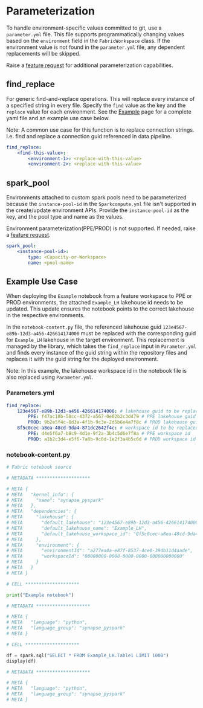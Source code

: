 # Parameterization

To handle environment-specific values committed to git, use a `parameter.yml` file. This file supports programmatically changing values based on the `environment` field in the `FabricWorkspace` class. If the environment value is not found in the `parameter.yml` file, any dependent replacements will be skipped.

Raise a [feature request](https://github.com/microsoft/fabric-cicd/issues/new?template=2-feature.yml) for additional parameterization capabilities.

## find_replace

For generic find-and-replace operations. This will replace every instance of a specified string in every file. Specify the `find` value as the key and the `replace` value for each environment. See the [Example](example.md) page for a complete yaml file and an example use case below.

Note: A common use case for this function is to replace connection strings. I.e. find and replace a connection guid referenced in data pipeline.

```yaml
find_replace:
    <find-this-value>:
        <environment-1>: <replace-with-this-value>
        <environment-2>: <replace-with-this-value>
```

## spark_pool

Environments attached to custom spark pools need to be parameterized because the `instance-pool-id` in the `Sparkcompute.yml` file isn't supported in the create/update environment APIs. Provide the `instance-pool-id` as the key, and the pool type and name as the values.

Environment parameterization(PPE/PROD) is not supported. If needed, raise a [feature request](https://github.com/microsoft/fabric-cicd/issues/new?template=2-feature.yml).

```yaml
spark_pool:
    <instance-pool-id>:
        type: <Capacity-or-Workspace>
        name: <pool-name>
```

## Example Use Case

When deploying the `Example` notebook from a feature workspace to PPE or PROD environments, the attached `Example_LH` lakehouse id needs to be updated. This update ensures the notebook points to the correct lakehouse in the respective environments.

In the `notebook-content.py` file, the referenced lakehouse guid `123e4567-e89b-12d3-a456-426614174000` must be replaced with the corresponding guid for `Example_LH` lakehouse in the target environment. This replacement is managed by the library, which takes the `find_replace` input in `Parameter.yml` and finds every instance of the guid string within the repository files and replaces it with the guid string for the deployed environment.

Note: In this example, the lakehouse workspace id in the notebook file is also replaced using `Parameter.yml`.

### Parameters.yml

```yaml
find_replace:
    123e4567-e89b-12d3-a456-426614174000: # lakehouse guid to be replaced
        PPE: f47ac10b-58cc-4372-a567-0e02b2c3d479 # PPE lakehouse guid
        PROD: 9b2e5f4c-8d3a-4f1b-9c3e-2d5b6e4a7f8c # PROD lakehouse guid
    8f5c0cec-a8ea-48cd-9da4-871dc2642f4c: # workspace id to be replaced
        PPE: d4e5f6a7-b8c9-4d1e-9f2a-3b4c5d6e7f8a # PPE workspace id
        PROD: a1b2c3d4-e5f6-7a8b-9c0d-1e2f3a4b5c6d # PROD workspace id
```

### notebook-content.py

```python
# Fabric notebook source

# METADATA ********************

# META {
# META   "kernel_info": {
# META     "name": "synapse_pyspark"
# META   },
# META   "dependencies": {
# META     "lakehouse": {
# META       "default_lakehouse": "123e4567-e89b-12d3-a456-426614174000",
# META       "default_lakehouse_name": "Example_LH",
# META       "default_lakehouse_workspace_id": "8f5c0cec-a8ea-48cd-9da4-871dc2642f4c"
# META     },
# META     "environment": {
# META       "environmentId": "a277ea4a-e87f-8537-4ce0-39db11d4aade",
# META       "workspaceId": "00000000-0000-0000-0000-000000000000"
# META     }
# META   }
# META }

# CELL ********************

print("Example notebook")

# METADATA ********************

# META {
# META   "language": "python",
# META   "language_group": "synapse_pyspark"
# META }

# CELL ********************

df = spark.sql("SELECT * FROM Example_LH.Table1 LIMIT 1000")
display(df)

# METADATA ********************

# META {
# META   "language": "python",
# META   "language_group": "synapse_pyspark"
# META }
```
